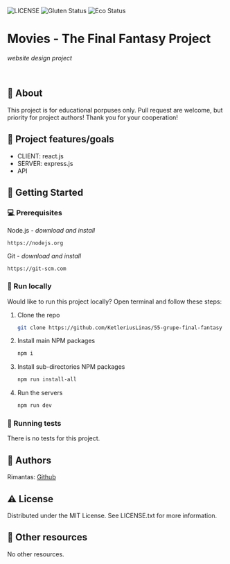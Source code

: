![LICENSE](https://img.shields.io/badge/license-MIT-blue.svg?style=flat-square)
![Gluten Status](https://img.shields.io/badge/Gluten-Free-green.svg)
![Eco Status](https://img.shields.io/badge/ECO-Friendly-green.svg)

# Movies - The Final Fantasy Project

_website design project_

<br>

## 🌟 About

This project is for educational porpuses only. Pull request are welcome, but priority for project authors! Thank you for your cooperation!

## 🎯 Project features/goals

-   CLIENT: react.js
-   SERVER: express.js
-   API

## 🧰 Getting Started

### 💻 Prerequisites

Node.js - _download and install_

```
https://nodejs.org
```

Git - _download and install_

```
https://git-scm.com
```

### 🏃 Run locally

Would like to run this project locally? Open terminal and follow these steps:

1. Clone the repo
    ```sh
    git clone https://github.com/KetleriusLinas/55-grupe-final-fantasy
    ```
2. Install main NPM packages
    ```sh
    npm i
    ```
3. Install sub-directories NPM packages
    ```sh
    npm run install-all
    ```
4. Run the servers
    ```sh
    npm run dev
    ```

### 🧪 Running tests

There is no tests for this project.

## 🎅 Authors

Rimantas: [Github](https://github.com/KetleriusLinas)

## ⚠️ License

Distributed under the MIT License. See LICENSE.txt for more information.

## 🔗 Other resources

No other resources.